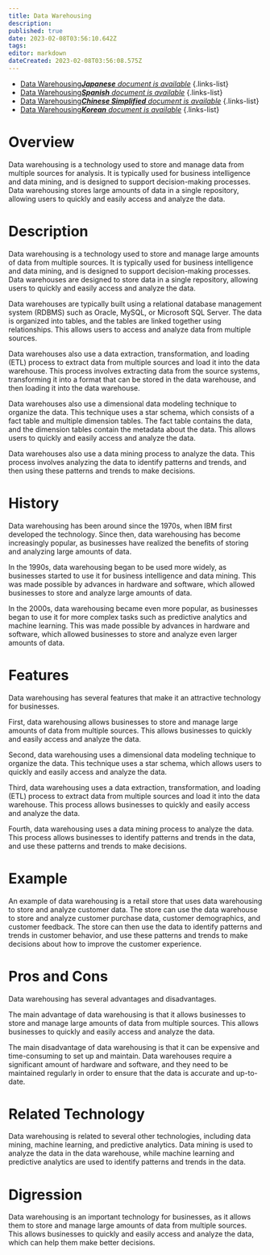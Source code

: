 ```yaml
---
title: Data Warehousing
description: 
published: true
date: 2023-02-08T03:56:10.642Z
tags: 
editor: markdown
dateCreated: 2023-02-08T03:56:08.575Z
---
```


- [Data Warehousing***Japanese** document is available*](/ja/Knowledge-base/Dictionary/data-warehousing)
{.links-list}
- [Data Warehousing***Spanish** document is available*](/es/Knowledge-base/Dictionary/data-warehousing)
{.links-list}
- [Data Warehousing***Chinese Simplified** document is available*](/zh/Knowledge-base/Dictionary/data-warehousing)
{.links-list}
- [Data Warehousing***Korean** document is available*](/ko/Knowledge-base/Dictionary/data-warehousing)
{.links-list}


# Overview
Data warehousing is a technology used to store and manage data from multiple sources for analysis. It is typically used for business intelligence and data mining, and is designed to support decision-making processes. Data warehousing stores large amounts of data in a single repository, allowing users to quickly and easily access and analyze the data.

# Description
Data warehousing is a technology used to store and manage large amounts of data from multiple sources. It is typically used for business intelligence and data mining, and is designed to support decision-making processes. Data warehouses are designed to store data in a single repository, allowing users to quickly and easily access and analyze the data.

Data warehouses are typically built using a relational database management system (RDBMS) such as Oracle, MySQL, or Microsoft SQL Server. The data is organized into tables, and the tables are linked together using relationships. This allows users to access and analyze data from multiple sources.

Data warehouses also use a data extraction, transformation, and loading (ETL) process to extract data from multiple sources and load it into the data warehouse. This process involves extracting data from the source systems, transforming it into a format that can be stored in the data warehouse, and then loading it into the data warehouse.

Data warehouses also use a dimensional data modeling technique to organize the data. This technique uses a star schema, which consists of a fact table and multiple dimension tables. The fact table contains the data, and the dimension tables contain the metadata about the data. This allows users to quickly and easily access and analyze the data.

Data warehouses also use a data mining process to analyze the data. This process involves analyzing the data to identify patterns and trends, and then using these patterns and trends to make decisions.

# History
Data warehousing has been around since the 1970s, when IBM first developed the technology. Since then, data warehousing has become increasingly popular, as businesses have realized the benefits of storing and analyzing large amounts of data.

In the 1990s, data warehousing began to be used more widely, as businesses started to use it for business intelligence and data mining. This was made possible by advances in hardware and software, which allowed businesses to store and analyze large amounts of data.

In the 2000s, data warehousing became even more popular, as businesses began to use it for more complex tasks such as predictive analytics and machine learning. This was made possible by advances in hardware and software, which allowed businesses to store and analyze even larger amounts of data.

# Features
Data warehousing has several features that make it an attractive technology for businesses.

First, data warehousing allows businesses to store and manage large amounts of data from multiple sources. This allows businesses to quickly and easily access and analyze the data.

Second, data warehousing uses a dimensional data modeling technique to organize the data. This technique uses a star schema, which allows users to quickly and easily access and analyze the data.

Third, data warehousing uses a data extraction, transformation, and loading (ETL) process to extract data from multiple sources and load it into the data warehouse. This process allows businesses to quickly and easily access and analyze the data.

Fourth, data warehousing uses a data mining process to analyze the data. This process allows businesses to identify patterns and trends in the data, and use these patterns and trends to make decisions.

# Example
An example of data warehousing is a retail store that uses data warehousing to store and analyze customer data. The store can use the data warehouse to store and analyze customer purchase data, customer demographics, and customer feedback. The store can then use the data to identify patterns and trends in customer behavior, and use these patterns and trends to make decisions about how to improve the customer experience.

# Pros and Cons
Data warehousing has several advantages and disadvantages.

The main advantage of data warehousing is that it allows businesses to store and manage large amounts of data from multiple sources. This allows businesses to quickly and easily access and analyze the data.

The main disadvantage of data warehousing is that it can be expensive and time-consuming to set up and maintain. Data warehouses require a significant amount of hardware and software, and they need to be maintained regularly in order to ensure that the data is accurate and up-to-date.

# Related Technology
Data warehousing is related to several other technologies, including data mining, machine learning, and predictive analytics. Data mining is used to analyze the data in the data warehouse, while machine learning and predictive analytics are used to identify patterns and trends in the data.

# Digression
Data warehousing is an important technology for businesses, as it allows them to store and manage large amounts of data from multiple sources. This allows businesses to quickly and easily access and analyze the data, which can help them make better decisions.